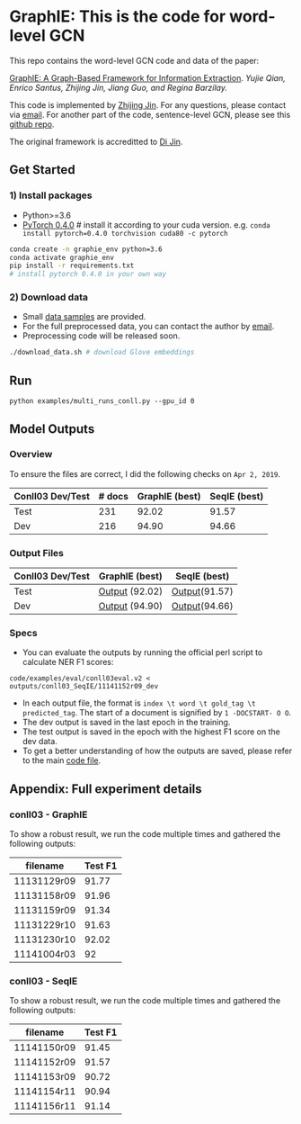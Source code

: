 # GraphIE: This is the code for word-level GCN


This repo contains the word-level GCN code and data of the paper:

[GraphIE: A Graph-Based Framework for Information Extraction](). _Yujie Qian, Enrico Santus, Zhijing Jin, Jiang Guo, and Regina Barzilay._

This code is implemented by [Zhijing Jin](http://zhijing-jin.com/fantasy/about/). For any questions, please contact via [email](mailto:zhijing.jin@connect.hku.hk). For another part of the code, sentence-level GCN, please see this [github repo](https://github.com/thomas0809/GraphIE/tree/master/sentence-level).

The original framework is accreditted to [Di Jin](https://github.com/jind11).

## Get Started

### 1) Install packages
- Python>=3.6
- [PyTorch 0.4.0](https://pytorch.org/) # install it according to your cuda version. 
e.g. `conda install pytorch=0.4.0 torchvision cuda80 -c pytorch`
```bash
conda create -n graphie_env python=3.6
conda activate graphie_env
pip install -r requirements.txt
# install pytorch 0.4.0 in your own way
```

### 2) Download data
- Small [data samples](data/dset/03co) are provided.
- For the full preprocessed data, you can contact the author by [email](mailto:zhijing.jin@connect.hku.hk).
- Preprocessing code will be released soon.
```bash
./download_data.sh # download Glove embeddings
```
## Run
```
python examples/multi_runs_conll.py --gpu_id 0
```


## Model Outputs
### Overview
To ensure the files are correct, I did the following checks on `Apr 2, 2019`.

|Conll03 Dev/Test|# docs|GraphIE (best)|SeqIE (best)|
|---|---|---|---|
|Test|231|92.02|91.57|
|Dev|216|94.90|94.66|

### Output Files
|Conll03 Dev/Test|GraphIE (best)|SeqIE (best)|
|---|---|---|
|Test|[Output](outputs/conll03_GraphIE/11131230r10_test) (92.02)|[Output](outputs/conll03_SeqIE/11141152r09_test)(91.57)|
|Dev|[Output](outputs/conll03_GraphIE/11131230r10_dev) (94.90)|[Output](outputs/conll03_SeqIE/11141152r09_dev)(94.66)|

### Specs
- You can evaluate the outputs by running the official perl script to calculate NER F1 scores:
```
code/examples/eval/conll03eval.v2 < outputs/conll03_SeqIE/11141152r09_dev
```
- In each output file, the format is `index \t word \t gold_tag \t predicted_tag`. The start of a document is signified by `1 -DOCSTART- O O`.
- The dev output is saved in the last epoch in the training.
- The test output is saved in the epoch with the highest F1 score on the dev data.
- To get a better understanding of how the outputs are saved, please refer to the main [code file](examples/NERCRF_conll.py).

## Appendix: Full experiment details
### conll03 - GraphIE
To show a robust result, we run the code multiple times and gathered the following outputs:

|filename|Test F1|
|---|---|
|11131129r09 | 91.77 |
|11131158r09 | 91.96 |
|11131159r09 | 91.34 |
|11131229r10 | 91.63 |
|11131230r10 | 92.02 |
|11141004r03 | 92 |

### conll03 - SeqIE
To show a robust result, we run the code multiple times and gathered the following outputs:

|filename|Test F1|
|---|---|
|11141150r09 | 91.45 |
|11141152r09 | 91.57 |
|11141153r09 | 90.72 |
|11141154r11 | 90.94 |
|11141156r11 | 91.14 |



